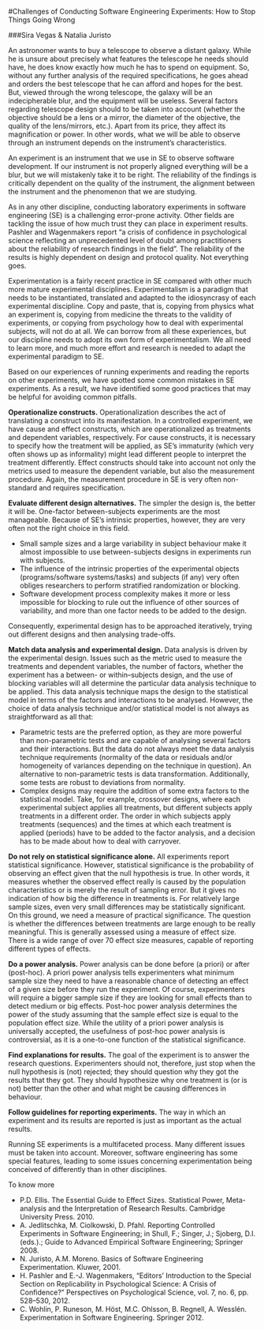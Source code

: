 #Challenges of Conducting Software Engineering Experiments: How to Stop Things Going Wrong###Sira Vegas & Natalia Juristo

An astronomer wants to buy a telescope to observe a distant galaxy. While he is unsure about precisely what features the telescope he needs should have, he does know exactly how much he has to spend on equipment. So, without any further analysis of the required specifications, he goes ahead and orders the best telescope that he can afford and hopes for the best. But, viewed through the wrong telescope, the galaxy will be an indecipherable blur, and the equipment will be useless. Several factors regarding telescope design should to be taken into account (whether the objective should be a lens or a mirror, the diameter of the objective, the quality of the lens/mirrors, etc.). Apart from its price, they affect its magnification or power. In other words, what we will be able to observe through an instrument depends on the instrument’s characteristics.   
An experiment is an instrument that we use in SE to observe software development. If our instrument is not properly aligned everything will be a blur, but we will mistakenly take it to be right. The reliability of the findings is critically dependent on the quality of the instrument, the alignment between the instrument and the phenomenon that we are studying.  
As in any other discipline, conducting laboratory experiments in software engineering (SE) is a challenging error-prone activity. Other fields are tackling the issue of how much trust they can place in experiment results. Pashler and Wagenmakers report “a crisis of confidence in psychological science reflecting an unprecedented level of doubt among practitioners about the reliability of research findings in the field”. The reliability of the results is highly dependent on design and protocol quality. Not everything goes.  
Experimentation is a fairly recent practice in SE compared with other much more mature experimental disciplines. Experimentalism is a paradigm that needs to be instantiated, translated and adapted to the idiosyncrasy of each experimental discipline. Copy and paste, that is, copying from physics what an experiment is, copying from medicine the threats to the validity of experiments, or copying from psychology how to deal with experimental subjects, will not do at all. We can borrow from all these experiences, but our discipline needs to adopt its own form of experimentalism. We all need to learn more, and much more effort and research is needed to adapt the experimental paradigm to SE.  
Based on our experiences of running experiments and reading the reports on other experiments, we have spotted some common mistakes in SE experiments. As a result, we have identified some good practices that may be helpful for avoiding common pitfalls.  
**Operationalize constructs.** Operationalization describes the act of translating a construct into its manifestation. In a controlled experiment, we have cause and effect constructs, which are operationalized as treatments and dependent variables, respectively. For cause constructs, it is necessary to specify how the treatment will be applied, as SE’s immaturity (which very often shows up as informality) might lead different people to interpret the treatment differently. Effect constructs should take into account not only the metrics used to measure the dependent variable, but also the measurement procedure. Again, the measurement procedure in SE is very often non-standard and requires specification.  
**Evaluate different design alternatives.** The simpler the design is, the better it will be. One-factor between-subjects experiments are the most manageable. Because of SE’s intrinsic properties, however, they are very often not the right choice in this field. 
 * Small sample sizes and a large variability in subject behaviour make it almost impossible to use between-subjects designs in experiments run with subjects. 
* The influence of the intrinsic properties of the experimental objects (programs/software systems/tasks) and subjects (if any) very often obliges researchers to perform stratified randomization or blocking.
* Software development process complexity makes it more or less impossible for blocking to rule out the influence of other sources of variability, and more than one factor needs to be added to the design.Consequently, experimental design has to be approached iteratively, trying out different designs and then analysing trade-offs.  
**Match data analysis and experimental design.** Data analysis is driven by the experimental design. Issues such as the metric used to measure the treatments and dependent variables, the number of factors, whether the experiment has a between- or within–subjects design, and the use of blocking variables will all determine the particular data analysis technique to be applied. This data analysis technique maps the design to the statistical model in terms of the factors and interactions to be analysed. However, the choice of data analysis technique and/or statistical model is not always as straightforward as all that:  
* Parametric tests are the preferred option, as they are more powerful than non-parametric tests and are capable of analysing several factors and their interactions. But the data do not always meet the data analysis technique requirements (normality of the data or residuals and/or homogeneity of variances depending on the technique in question). An alternative to non-parametric tests is data transformation. Additionally, some tests are robust to deviations from normality.
* Complex designs may require the addition of some extra factors to the statistical model. Take, for example, crossover designs, where each experimental subject applies all treatments, but different subjects apply treatments in a different order. The order in which subjects apply treatments (sequences) and the times at which each treatment is applied (periods) have to be added to the factor analysis, and a decision has to be made about how to deal with carryover.  
**Do not rely on statistical significance alone.** All experiments report statistical significance. However, statistical significance is the probability of observing an effect given that the null hypothesis is true. In other words, it measures whether the observed effect really is caused by the population characteristics or is merely the result of sampling error. But it gives no indication of how big the difference in treatments is. For relatively large sample sizes, even very small differences may be statistically significant. On this ground, we need a measure of practical significance. The question is whether the differences between treatments are large enough to be really meaningful. This is generally assessed using a measure of effect size. There is a wide range of over 70 effect size measures, capable of reporting different types of effects.
 **Do a power analysis.** Power analysis can be done before (a priori) or after (post-hoc). A priori power analysis tells experimenters what minimum sample size they need to have a reasonable chance of detecting an effect of a given size before they run the experiment. Of course, experimenters will require a bigger sample size if they are looking for small effects than to detect medium or big effects. Post-hoc power analysis determines the power of the study assuming that the sample effect size is equal to the population effect size. While the utility of a priori power analysis is universally accepted, the usefulness of post-hoc power analysis is controversial, as it is a one-to-one function of the statistical significance.  
**Find explanations for results.** The goal of the experiment is to answer the research questions. Experimenters should not, therefore, just stop when the null hypothesis is (not) rejected; they should question why they got the results that they got. They should hypothesize why one treatment is (or is not) better than the other and what might be causing differences in behaviour.  
 **Follow guidelines for reporting experiments.** The way in which an experiment and its results are reported is just as important as the actual results.  Running SE experiments is a multifaceted process. Many different issues must be taken into account. Moreover, software engineering has some special features, leading to some issues concerning experimentation being conceived of differently than in other disciplines.  To know more* P.D. Ellis. The Essential Guide to Effect Sizes. Statistical Power, Meta-analysis and the Interpretation of Research Results. Cambridge University Press. 2010.
* A. Jedlitschka, M.  Ciolkowski, D. Pfahl. Reporting Controlled Experiments in Software Engineering; in Shull, F.; Singer, J.; Sjoberg, D.I. (eds.).; Guide to Advanced Empirical Software Engineering; Springer 2008.
* N. Juristo, A.M. Moreno. Basics of Software Engineering Experimentation. Kluwer, 2001.
* H. Pashler and E.-J. Wagenmakers, “Editors’ Introduction to the Special Section on Replicability in Psychological Science: A Crisis of Confidence?” Perspectives on Psychological Science, vol. 7, no. 6, pp. 528–530, 2012.
* C. Wohlin, P. Runeson, M. Höst, M.C. Ohlsson, B. Regnell, A. Wesslén. Experimentation in Software Engineering. Springer 2012. 